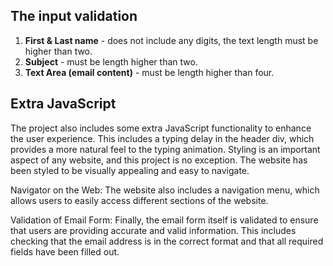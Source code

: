 ## **The input validation**
1. **First & Last name** - does not include any digits, the text length must be higher than two.
2. **Subject** - must be length higher than two.
3. **Text Area (email content)** - must be length higher than four.

## **Extra JavaScript** 
The project also includes some extra JavaScript functionality to enhance the user experience. This includes a typing delay in the header div, which provides a more natural feel to the typing animation.
Styling is an important aspect of any website, and this project is no exception. The website has been styled to be visually appealing and easy to navigate.

Navigator on the Web:
The website also includes a navigation menu, which allows users to easily access different sections of the website.

Validation of Email Form:
Finally, the email form itself is validated to ensure that users are providing accurate and valid information. This includes checking that the email address is in the correct format and that all required fields have been filled out.
